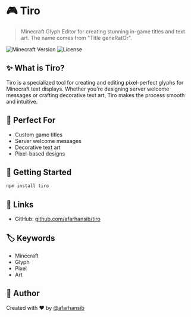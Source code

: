 # 🎮 Tiro

> Minecraft Glyph Editor for creating stunning in-game titles and text art. The name comes from "TItle geneRatOr".

![Minecraft Version](https://img.shields.io/badge/Minecraft-Compatible-brightgreen)
![License](https://img.shields.io/badge/license-UNLICENSED-red)

## ✨ What is Tiro?

Tiro is a specialized tool for creating and editing pixel-perfect glyphs for Minecraft text displays. Whether you're designing server welcome messages or crafting decorative text art, Tiro makes the process smooth and intuitive.

## 🎯 Perfect For

- Custom game titles
- Server welcome messages
- Decorative text art
- Pixel-based designs

## 🚀 Getting Started

```bash
npm install tiro
```

## 🔗 Links

- GitHub: [github.com/afarhansib/tiro](https://github.com/afarhansib/tiro)

## 🏷️ Keywords

- Minecraft
- Glyph
- Pixel
- Art

## 👤 Author

Created with ❤️ by [@afarhansib](https://github.com/afarhansib)
